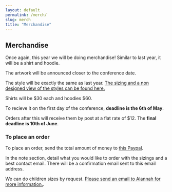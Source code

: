 ```yaml
---
layout: default
permalink: /merch/
slug: merch
title: "Merchandise"
---
```


## Merchandise

Once again, this year we will be doing merchandise!  Similar to last year, it will be a shirt and hoodie.

The artwork will be announced closer to the conference date.

The style will be exactly the same as last year.  [The sizing and a non designed view of the styles can be found here.](/merch/sizing/)

Shirts will be $30 each and hoodies $60.

To recieve it on the first day of the conference, **deadline is the 6th of May**.

Orders after this will receive them by post at a flat rate of $12.   The **final deadline is 10th of June**.

### To place an order

To place an order, send the total amount of money to [this Paypal](https://paypal.me/AlannahGuo).

In the note section, detail what you would like to order with the sizings and a best contact email. There will be a confirmation email sent to this email address.

We can do children sizes by request.  [Please send an email to Alannah for more information.](mailto:alannahguo@gmail.com).

